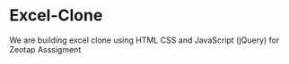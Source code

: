 # Excel-Clone
We are building excel clone using HTML CSS and JavaScript (jQuery) for Zeotap Asssigment
